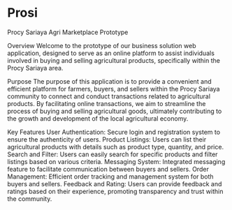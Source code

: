 # Prosi
Procy Sariaya Agri Marketplace Prototype

Overview
Welcome to the prototype of our business solution web application, designed to serve as an online platform to assist individuals involved in buying and selling agricultural products, specifically within the Procy Sariaya area.

Purpose
The purpose of this application is to provide a convenient and efficient platform for farmers, buyers, and sellers within the Procy Sariaya community to connect and conduct transactions related to agricultural products. By facilitating online transactions, we aim to streamline the process of buying and selling agricultural goods, ultimately contributing to the growth and development of the local agricultural economy.

Key Features
User Authentication: Secure login and registration system to ensure the authenticity of users.
Product Listings: Users can list their agricultural products with details such as product type, quantity, and price.
Search and Filter: Users can easily search for specific products and filter listings based on various criteria.
Messaging System: Integrated messaging feature to facilitate communication between buyers and sellers.
Order Management: Efficient order tracking and management system for both buyers and sellers.
Feedback and Rating: Users can provide feedback and ratings based on their experience, promoting transparency and trust within the community.
